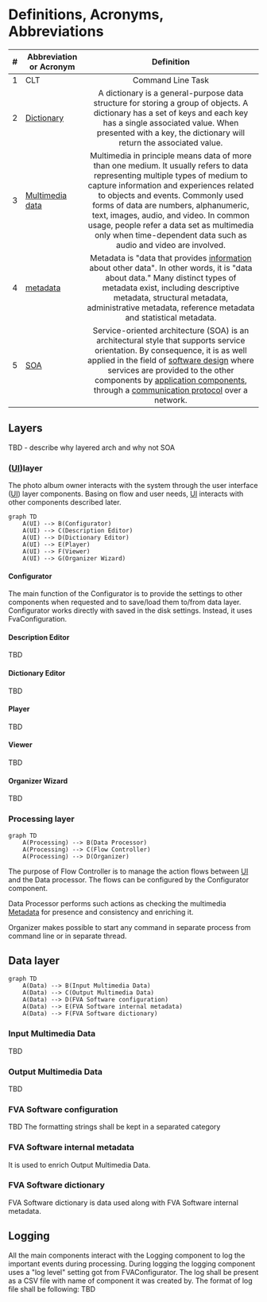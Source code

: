 # Definitions, Acronyms, Abbreviations
| # | Abbreviation or Acronym | Definition     |
| - | ------------------------|:--------------:|
| 1 | CLT                     |Command Line Task |
| 2 | [Dictionary](https://en.wikibooks.org/wiki/A-level_Computing/AQA/Paper_1/Fundamentals_of_data_structures/Dictionaries)|A dictionary is a general-purpose data structure for storing a group of objects. A dictionary has a set of keys and each key has a single associated value. When presented with a key, the dictionary will return the associated value. |
| 3 | [Multimedia data](https://link.springer.com/referenceworkentry/10.1007%2F978-0-387-39940-9_1008)| Multimedia in principle means data of more than one medium. It usually refers to data representing multiple types of medium to capture information and experiences related to objects and events. Commonly used forms of data are numbers, alphanumeric, text, images, audio, and video. In common usage, people refer a data set as multimedia only when time-dependent data such as audio and video are involved.|
| 4 | [metadata](https://en.wikipedia.org/wiki/Metadata)|Metadata is "data that provides [information](https://en.wikipedia.org/wiki/Information) about other data". In other words, it is "data about data." Many distinct types of metadata exist, including descriptive metadata, structural metadata, administrative metadata, reference metadata and statistical metadata. |
| 5 | [SOA](https://en.wikipedia.org/wiki/Service-oriented_architecture)|Service-oriented architecture (SOA) is an architectural style that supports service orientation. By consequence, it is as well applied in the field of [software design](https://en.wikipedia.org/wiki/Software_design) where services are provided to the other components by [application components](https://en.wikipedia.org/wiki/Application_components), through a [communication protocol](https://en.wikipedia.org/wiki/Communications_protocol) over a network. | 

## Layers
TBD - describe why layered arch and why not SOA
 
### ([UI](https://en.wikipedia.org/wiki/User_interface))layer 
The photo album owner interacts with the system through the user interface ([UI](https://en.wikipedia.org/wiki/User_interface)) layer components. 
Basing on flow and user needs, [UI](https://en.wikipedia.org/wiki/User_interface) interacts with other components described later.

```mermaid
graph TD
    A(UI) --> B(Configurator)
    A(UI) --> C(Description Editor)
    A(UI) --> D(Dictionary Editor)
    A(UI) --> E(Player)
    A(UI) --> F(Viewer)
    A(UI) --> G(Organizer Wizard)  
```
#### Configurator
The main function of the Configurator is to provide the settings to other components when requested and to save/load them to/from data layer.
Configurator works directly with saved in the disk settings. 
Instead, it uses FvaConfiguration.

#### Description Editor
TBD 

#### Dictionary Editor
TBD 

#### Player
TBD 

#### Viewer
TBD 

#### Organizer Wizard
TBD 

### Processing layer
```mermaid
graph TD
    A(Processing) --> B(Data Processor)
    A(Processing) --> C(Flow Controller)
    A(Processing) --> D(Organizer)
```
The purpose of Flow Controller is to manage the action flows between [UI](https://en.wikipedia.org/wiki/User_interface) and the Data processor. The flows can be configured by the Configurator component.

Data Processor performs such actions as checking the multimedia [Metadata](https://en.wikipedia.org/wiki/Metadata) for presence and consistency and enriching it.

Organizer makes possible to start any command in separate process from command line or in separate thread.

## Data layer
```mermaid
graph TD
    A(Data) --> B(Input Multimedia Data)
    A(Data) --> C(Output Multimedia Data)
    A(Data) --> D(FVA Software configuration)
    A(Data) --> E(FVA Software internal metadata)
    A(Data) --> F(FVA Software dictionary)

```
### Input Multimedia Data
TBD

### Output Multimedia Data
TBD

### FVA Software configuration
TBD
The formatting strings shall be kept in a separated category

### FVA Software internal metadata
It is used to enrich Output Multimedia Data. </br> 

### FVA Software dictionary 
FVA Software dictionary is data used along with FVA Software internal metadata.

## Logging 
All the main components interact with the Logging component to log the important events during processing.
During logging the logging component uses a "log level" setting got from FVAConfigurator.
The log shall be present as a CSV file with name of component it was created by.
The format of log file shall be following:
TBD
